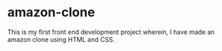 # amazon-clone
This is my first front end development project wherein, I have made an amazon clone using HTML and CSS.
